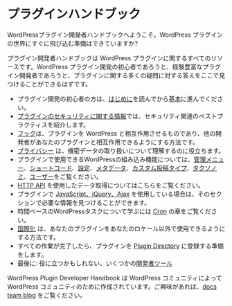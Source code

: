 <!--
# Plugin Handbook
-->
# プラグインハンドブック

<!--
Welcome to the WordPress Plugin Developer Handbook; are you ready to jump right in to the world of WordPress plugins?
-->
WordPressプラグイン開発者ハンドブックへようこそ。WordPress プラグインの世界にすぐに飛び込む準備はできていますか?

<!--
The Plugin Developer Handbook is a resource for all things WordPress plugins. Whether you’re new to WordPress plugin development, or you’re an experienced plugin developer, you should be able to find the answer to many of your plugin-related questions right here.
-->
プラグイン開発者ハンドブックは WordPress プラグインに関するすべてのリソースです。WordPress プラグイン開発の初心者であろうと、経験豊富なプラグイン開発者であろうと、プラグインに関する多くの疑問に対する答えをここで見つけることができるはずです。


<!--
* If you’re new to plugin development, start by reading the [introduction](https://developer.wordpress.org/plugin/intro/) and then move on to [the basics](https://developer.wordpress.org/plugins/plugin-basics/).
* The info in [plugin security](https://developer.wordpress.org/plugin/security/) will introduce best practices for security related stuff.
* [Hooks](https://developer.wordpress.org/plugin/hooks/) are what make your plugin interact with WordPress, and how you can let other developers interact with your plugin.
* [Privacy](https://developer.wordpress.org/plugins/privacy/) will help you understand about handling sensitive data.
* To find out more about WordPress’ built-in functionality that you can use in your plugin, check out [Administration Menus](https://developer.wordpress.org/plugin/administration-menus/), [Shortcodes](https://developer.wordpress.org/plugin/shortcodes/), [Settings](https://developer.wordpress.org/plugin/settings/), [Metadata](https://developer.wordpress.org/plugin/metadata/), [Custom Post Types](https://developer.wordpress.org/plugins/post-types/), [Taxonomies](https://developer.wordpress.org/plugins/taxonomies/), and [Users](https://developer.wordpress.org/plugin/users/).
* Learn about getting data using the [HTTP API](https://developer.wordpress.org/plugin/http-api/).
* If you’re using [JavaScript, jQuery or Ajax](https://developer.wordpress.org/plugin/javascript/) in your plugin, you’ll find the information you need in that section.
* To learn about time-based WordPress tasks, check out the [Cron](https://developer.wordpress.org/plugin/cron/) chapter.
* [Internationalization](https://developer.wordpress.org/plugin/internationalization/) is how you get your plugin ready for use in locales other than your own.
* When all that is done, you can prepare your plugin for inclusion in the [Plugin Directory](https://developer.wordpress.org/plugin/wordpress-org/)
* Finally: some [developer tools](https://developer.wordpress.org/plugin/developer-tools/) you might find useful.
-->

* プラグイン開発の初心者の方は、[はじめに](https://developer.wordpress.org/plugin/intro/)を読んでから[基本](https://developer.wordpress.org/plugins/plugin-basics/)に進んでください。
* [プラグインのセキュリティに関する情報](https://developer.wordpress.org/plugin/security/)では、セキュリティ関連のベストプラクティスを紹介します。
* [フック](https://developer.wordpress.org/plugin/hooks/)は、プラグインを WordPress と相互作用させるものであり、他の開発者があなたのプラグインと相互作用できるようにする方法です。
* [プライバシー](https://developer.wordpress.org/plugins/privacy/) は、機密データの取り扱いについて理解するのに役立ちます。
* プラグインで使用できるWordPressの組み込み機能については、[管理メニュー](https://developer.wordpress.org/plugin/administration-menus/)、[ショートコード](https://developer.wordpress.org/plugin/shortcodes/)、[設定](https://developer.wordpress.org/plugin/settings/)、[メタデータ](https://developer.wordpress.org/plugin/metadata/)、[カスタム投稿タイプ](https://developer.wordpress.org/plugins/post-types/)、[タクソノミ](https://developer.wordpress.org/plugins/taxonomies/)、[ユーザー](https://developer.wordpress.org/plugin/users/)をご覧ください。
* [HTTP API](https://developer.wordpress.org/plugin/http-api/) を使用したデータ取得についてはこちらをご覧ください。
* プラグインで [JavaScript、jQuery、Ajax](https://developer.wordpress.org/plugin/javascript/) を使用している場合は、そのセクションで必要な情報を見つけることができます。
* 時間ベースのWordPressタスクについて学ぶには [Cron](https://developer.wordpress.org/plugin/cron/) の章をご覧ください。
* [国際化](https://developer.wordpress.org/plugin/internationalization/) は、あなたのプラグインをあなたのロケール以外で使用できるようにする方法です。
* すべての作業が完了したら、プラグインを [Plugin Directory](https://developer.wordpress.org/plugin/wordpress-org/) に登録する準備をします。
* 最後に: 役に立つかもしれない、いくつかの[開発者ツール](https://developer.wordpress.org/plugin/developer-tools/)



<!-- 
The WordPress Plugin Developer Handbook is created by the WordPress community, for the WordPress community. We are always looking for more contributors; if you’re interested, stop by the [docs team blog](https://make.wordpress.org/docs) to find out more about getting involved.
-->

WordPress Plugin Developer Handbook は WordPress コミュニティによって WordPress コミュニティのために作成されています。ご興味があれば、[docs team blog](https://make.wordpress.org/docs) をご覧ください。
